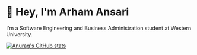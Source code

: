 # 👋 Hey, I'm Arham Ansari

I'm a Software Engineering and Business Administration student at Western University.

[![Anurag's GitHub stats](https://github-readme-stats.vercel.app/api?username=arhamansarii)](https://github.com/anuraghazra/github-readme-stats)
